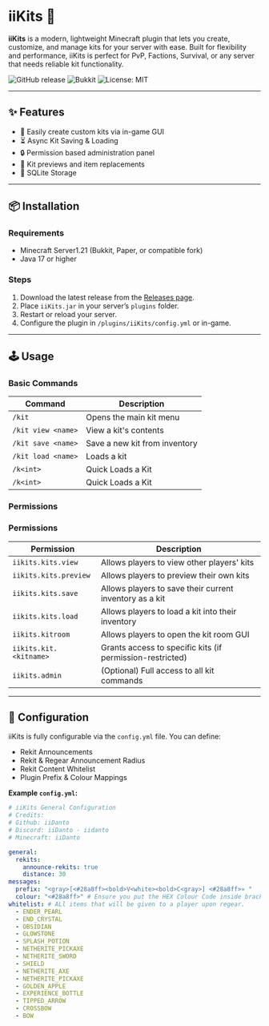 # iiKits 🧰

**iiKits** is a modern, lightweight Minecraft plugin that lets you create, customize, and manage kits for your server with ease. Built for flexibility and performance, iiKits is perfect for PvP, Factions, Survival, or any server that needs reliable kit functionality.

![GitHub release](https://img.shields.io/github/v/release/iiDanto/iiKits)
![Bukkit](https://img.shields.io/badge/Bukkit-1.8--1.20-yellow)
![License: MIT](https://img.shields.io/badge/License-MIT-blue.svg)

---

## ✨ Features

- 🎒 Easily create custom kits via in-game GUI
- ⏳ Async Kit Saving & Loading
- 🔒 Permission based administration panel
- 🔄 Kit previews and item replacements  
- 💾 SQLite Storage

---

## 📦 Installation

### Requirements

- Minecraft Server1.21 (Bukkit, Paper, or compatible fork)
- Java 17 or higher

### Steps

1. Download the latest release from the [Releases page](https://github.com/iiDanto/iiKits/releases).
2. Place `iiKits.jar` in your server’s `plugins` folder.
3. Restart or reload your server.
4. Configure the plugin in `/plugins/iiKits/config.yml` or in-game.

---

## 🕹️ Usage

### Basic Commands

| Command               | Description                   |
|-----------------------|-------------------------------|
| `/kit`                | Opens the main kit menu       |
| `/kit view <name>`    | View a kit's contents         |
| `/kit save <name>`    | Save a new kit from inventory |
| `/kit load <name>`    | Loads a kit                   |
| `/k<int>`             | Quick Loads a Kit             |
| `/k<int>`             | Quick Loads a Kit             |

### Permissions

### Permissions

| Permission                | Description                                     |
|---------------------------|-------------------------------------------------|
| `iikits.kits.view`        | Allows players to view other players' kits     |
| `iikits.kits.preview`     | Allows players to preview their own kits       |
| `iikits.kits.save`        | Allows players to save their current inventory as a kit |
| `iikits.kits.load`        | Allows players to load a kit into their inventory |
| `iikits.kitroom`          | Allows players to open the kit room GUI        |
| `iikits.kit.<kitname>`    | Grants access to specific kits (if permission-restricted) |
| `iikits.admin`            | (Optional) Full access to all kit commands     |

---

## 📂 Configuration

iiKits is fully configurable via the `config.yml` file. You can define:

- Rekit Announcements
- Rekit & Regear Announcement Radius
- Rekit Content Whitelist
- Plugin Prefix & Colour Mappings

**Example `config.yml`:**

```yaml
# iiKits General Configuration
# Credits:
# Github: iiDanto
# Discord: iiDanto - iidanto
# Minecraft: iiDanto

general:
  rekits:
    announce-rekits: true
    distance: 30
messages:
  prefix: "<gray>[<#28a8ff><bold>V<white><bold>C<gray>] <#28a8ff>» "
  colour: "<#28a8ff>" # Ensure you put the HEX Colour Code inside brackets (<>)!
whitelist: # ALl items that will be given to a player upon regear.
  - ENDER_PEARL
  - END_CRYSTAL
  - OBSIDIAN
  - GLOWSTONE
  - SPLASH_POTION
  - NETHERITE_PICKAXE
  - NETHERITE_SWORD
  - SHIELD
  - NETHERITE_AXE
  - NETHERITE_PICKAXE
  - GOLDEN_APPLE
  - EXPERIENCE_BOTTLE
  - TIPPED_ARROW
  - CROSSBOW
  - BOW
```
